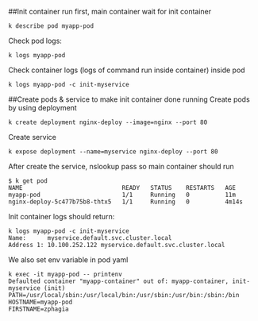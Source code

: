 ##Init container run first, main container wait for init container
```
k describe pod myapp-pod
```
Check pod logs:
```
k logs myapp-pod
```
Check container logs (logs of command run inside container) inside pod
```
k logs myapp-pod -c init-myservice
```
##Create pods & service to make init container done running
Create pods by using deployment
```
k create deployment nginx-deploy --image=nginx --port 80
```
Create service
```
k expose deployment --name=myservice nginx-deploy --port 80
```
After create the service, nslookup pass so main container should run
```
$ k get pod
NAME                            READY   STATUS    RESTARTS   AGE
myapp-pod                       1/1     Running   0          11m
nginx-deploy-5c477b75b8-thtx5   1/1     Running   0          4m14s
```
Init container logs should return:
```
k logs myapp-pod -c init-myservice
Name:      myservice.default.svc.cluster.local
Address 1: 10.100.252.122 myservice.default.svc.cluster.local
```
We also set env variable in pod yaml
```
k exec -it myapp-pod -- printenv
Defaulted container "myapp-container" out of: myapp-container, init-myservice (init)
PATH=/usr/local/sbin:/usr/local/bin:/usr/sbin:/usr/bin:/sbin:/bin
HOSTNAME=myapp-pod
FIRSTNAME=zphagia
```
